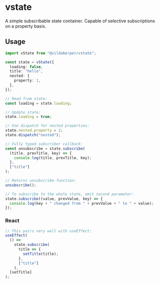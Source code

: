 # vstate

A simple subscribable state container. Capable of selective subscriptions on a property basis.

## Usage

```typescript
import vState from "@vildaberper/vstate";

const state = vState({
  loading: false,
  title: "hello",
  nested: {
    property: 1,
  },
});

// Read from state:
const loading = state.loading;

// Update state:
state.loading = true;

// Use dispatch for nested properties:
state.nested.property = 2;
state.dispatch("nested");

// Fully typed subscriber callback:
const unsubscribe = state.subscribe(
  (title, prevTitle, key) => {
    console.log(title, prevTitle, key);
  },
  ["title"]
);

// Returns unsubscribe-function:
unsubscribe();

// To subscribe to the whole state, omit second parameter:
state.subscribe((value, prevValue, key) => {
  console.log(key + " changed from " + prevValue + " to " + value);
});
```

### React

```typescript
// This pairs very well with useEffect:
useEffect(
  () =>
    state.subscribe(
      title => {
        setTitle(title);
      },
      ["title"]
    ),
  [setTitle]
);
```

